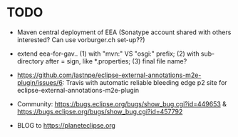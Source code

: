 TODO
====

* Maven central deployment of EEA (Sonatype account shared with others interested? Can use vorburger.ch set-up??)

* extend eea-for-gav.. (1) with "mvn:" VS "osgi:" prefix; (2) with sub-directory after = sign, like *.properties; (3) final file name?

* https://github.com/lastnpe/eclipse-external-annotations-m2e-plugin/issues/6: Travis with automatic reliable bleeding edge p2 site for eclipse-external-annotations-m2e-plugin

* Community: https://bugs.eclipse.org/bugs/show_bug.cgi?id=449653 & https://bugs.eclipse.org/bugs/show_bug.cgi?id=457792

* BLOG to https://planeteclipse.org

